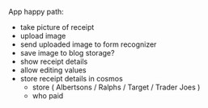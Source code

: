 App happy path:

-   take picture of receipt
-   upload image
-   send uploaded image to form recognizer
-   save image to blog storage?
-   show receipt details
-   allow editing values
-   store receipt details in cosmos
    -   store ( Albertsons / Ralphs / Target / Trader Joes )
    -   who paid
